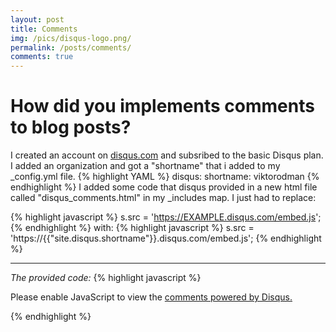 ```yaml
---
layout: post
title: Comments
img: /pics/disqus-logo.png/
permalink: /posts/comments/
comments: true
---
```


# How did you implements comments to blog posts?

I created an account on [disqus.com](https://disqus.com) and subsribed to the basic Disqus plan.
I added an organization and got a "shortname" that i added to my _config.yml file.
{% highlight YAML %}
disqus:
    shortname: viktorodman
{% endhighlight %}
I added some code that disqus provided in a new html file called "disqus_comments.html" in my _includes map. I just had to replace:

{% highlight javascript %}
s.src = 'https://EXAMPLE.disqus.com/embed.js';
{% endhighlight %}
with:
{% highlight javascript %}
s.src = 'https://{{"site.disqus.shortname"}}.disqus.com/embed.js';
{% endhighlight %}
***
*The provided code:*
{% highlight javascript %}
<div id="disqus_thread"></div>
<script>

/**
*  RECOMMENDED CONFIGURATION VARIABLES: EDIT AND UNCOMMENT THE SECTION BELOW TO INSERT DYNAMIC VALUES FROM YOUR PLATFORM OR CMS.
*  LEARN WHY DEFINING THESE VARIABLES IS IMPORTANT: https://disqus.com/admin/universalcode/#configuration-variables*/
/*
var disqus_config = function () {
this.page.url = PAGE_URL;  // Replace PAGE_URL with your page's canonical URL variable
this.page.identifier = PAGE_IDENTIFIER; // Replace PAGE_IDENTIFIER with your page's unique identifier variable
};
*/
(function() { // DON'T EDIT BELOW THIS LINE
var d = document, s = d.createElement('script');
s.src = 'https://EXAMPLE.disqus.com/embed.js';
s.setAttribute('data-timestamp', +new Date());
(d.head || d.body).appendChild(s);
})();
</script>
<noscript>Please enable JavaScript to view the <a href="https://disqus.com/?ref_noscript">comments powered by Disqus.</a></noscript>
                            
{% endhighlight %}